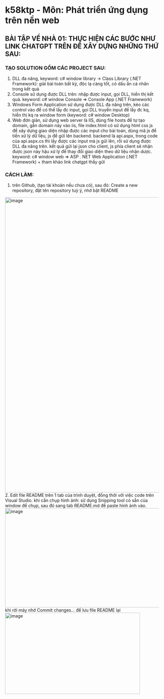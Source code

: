 # k58ktp - Môn: Phát triển ứng dụng trên nền web #

## BÀI TẬP VỀ NHÀ 01: THỰC HIỆN CÁC BƯỚC NHƯ LINK CHATGPT  TRÊN ĐỂ XÂY DỰNG NHỮNG THỨ SAU: ##

### TẠO SOLUTION GỒM CÁC PROJECT SAU: ###
1.  DLL đa năng, keyword: c# window library -> Class Library (.NET Framework): giải bài toán bất kỳ, độc lạ càng tốt, có dấu ấn cá nhân trong kết quả
2. Console sử dụng được DLL trên: nhập được input, gọi DLL, hiển thị kết quả. keyword: c# window Console => Console App (.NET Framework)
3. Windows Form Application sử dụng được DLL đa năng trên, kéo các control vào để có thể lấy đc input, gọi DLL truyền input để lấy đc kq, hiển thị kq ra window form (keyword: c# window Desktop)
4. Web đơn giản,  sử dụng web server là IIS, dùng file hosts để tự tạo domain, gắn domain này vào iis, file index.html có sử dụng html css js để xây dựng giao diện nhập được các input cho bài toán, dùng mã js để tiền xử lý dữ liệu, js để gửi lên backend. backend là api.aspx, trong code của api.aspx.cs thì lấy được các input mà js gửi lên, rồi sử dụng được DLL đa năng trên. kết quả gửi lại json cho client, js phía client sẽ nhận được json này hậu xử lý để thay đổi giao diện theo dữ liệu nhận dược. keyword: c# window web => ASP . NET Web Application (.NET Framework) + tham khảo link chatgpt thầy gửi

### CÁCH LÀM: ###
1. trên Github, (tạo tài khoản nếu chưa có), sau đó: Create a new repository, đặt tên repository tuỳ ý, nhớ bật README
<img width="1040" height="963" alt="image" src="https://github.com/user-attachments/assets/45b66ccb-d99a-4708-a2b0-7a9e28c98fc1" />
2. Edit file README trên 1 tab của trình duyệt, đồng thời với việc code trên Visual Studio. khi cần chụp hình ảnh: sử dụng Snipping tool có sẵn của window để chụp, sau đó sang tab README.md để paste hình ảnh vào.
<img width="648" height="324" alt="image" src="https://github.com/user-attachments/assets/c37d0e50-93bc-4c4d-92df-55e8656f785e" />
 khi rời máy nhớ Commit changes... để lưu file README lại
<img width="442" height="265" alt="image" src="https://github.com/user-attachments/assets/667be689-2b2e-4e72-bf92-3588ddd7636f" />



